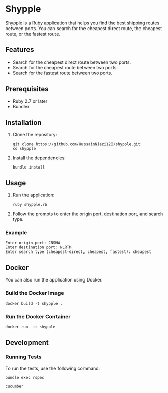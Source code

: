 # Shypple

Shypple is a Ruby application that helps you find the best shipping routes between ports. You can search for the cheapest direct route, the cheapest route, or the fastest route.

## Features

- Search for the cheapest direct route between two ports.
- Search for the cheapest route between two ports.
- Search for the fastest route between two ports.

## Prerequisites

- Ruby 2.7 or later
- Bundler

## Installation

1. Clone the repository:

   ```
   git clone https://github.com/HussainNiazi120/shypple.git
   cd shypple
   ```

2. Install the dependencies:

   ```
   bundle install
   ``` 

## Usage

1. Run the application:
  
   ```
   ruby shypple.rb
   ```

2. Follow the prompts to enter the origin port, destination port, and search type.

### Example
    Enter origin port: CNSHA
    Enter destination port: NLRTM
    Enter search type (cheapest-direct, cheapest, fastest): cheapest

## Docker

You can also run the application using Docker.

### Build the Docker Image
```
docker build -t shypple .
```

### Run the Docker Container
```
docker run -it shypple
```

## Development
### Running Tests
To run the tests, use the following command:
```
bundle exec rspec
```

```
cucumber
```